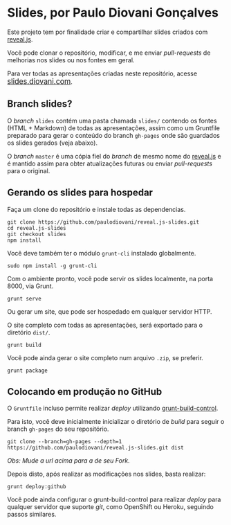 # Slides, por Paulo Diovani Gonçalves

Este projeto tem por finalidade criar e compartilhar slides criados com [reveal.js](https://travis-ci.org/hakimel/reveal.js).

Você pode clonar o repositório, modificar, e me enviar _pull-requests_ de melhorias nos slides ou nos fontes em geral.

Para ver todas as apresentações criadas neste repositório, acesse <big>[slides.diovani.com](http://slides.diovani.com)</big>.

## Branch slides?

O _branch_ `slides` contém uma pasta chamada `slides/` contendo os fontes (HTML + Markdown) de todas as apresentações, assim como
um Gruntfile preparado para gerar o conteúdo do branch `gh-pages` onde são guardados os slides gerados (veja abaixo).

O _branch_ `master` é uma cópia fiel do _branch_ de mesmo nome do [reveal.js](https://travis-ci.org/hakimel/reveal.js) e é mantido assim
para obter atualizações futuras ou enviar _pull-requests_ para o original.

## Gerando os slides para hospedar

Faça um clone do repositório e instale todas as dependencias.

	git clone https://github.com/paulodiovani/reveal.js-slides.git
	cd reveal.js-slides
	git checkout slides
	npm install

Você deve também ter o módulo `grunt-cli` instalado globalmente.

	sudo npm install -g grunt-cli

Com o ambiente pronto, você pode servir os slides localmente, na porta 8000, via Grunt.
	
	grunt serve

Ou gerar um site, que pode ser hospedado em qualquer servidor HTTP.

O site completo com todas as apresentações, será exportado para o diretório `dist/`.
	
	grunt build

Você pode ainda gerar o site completo num arquivo `.zip`, se preferir.

	grunt package

## Colocando em produção no GitHub

O `Gruntfile` incluso permite realizar _deploy_ utilizando [grunt-build-control](https://www.npmjs.org/package/grunt-build-control).

Para isto, você deve inicialmente inicializar o diretório de _build_ para seguir o branch `gh-pages` do seu repositório.

    git clone --branch=gh-pages --depth=1 https://github.com/paulodiovani/reveal.js-slides.git dist

_Obs: Mude a url acima para a de seu Fork._

Depois disto, após realizar as modificações nos slides, basta realizar:

    grunt deploy:github

Você pode ainda configurar o grunt-build-control para realizar _deploy_ para qualquer servidor que suporte _git_, como OpenShift ou Heroku, seguindo passos similares.

